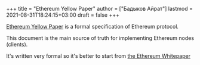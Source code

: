 +++
title = "Ethereum Yellow Paper"
author = ["Бадыков Айрат"]
lastmod = 2021-08-31T18:24:15+03:00
draft = false
+++

[Ethereum Yellow Paper](https://ethereum.github.io/yellowpaper/paper.pdf) is a formal specification of Ethereum protocol.

This document is the main source of truth for implementing Ethereum nodes (clients).

It's written very formal so it's better to start from [the Ethereum Whitepaper](https://ethereum.org/en/whitepaper/)
